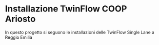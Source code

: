 # Installazione TwinFlow COOP Ariosto 
In questo progetto si seguono le installazioni delle TwinFlow Single Lane a Reggio Emilia
